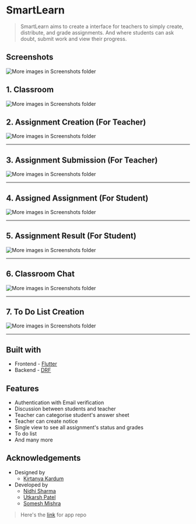 # SmartLearn 
>SmartLearn aims to create a interface for teachers to simply create, distribute, and grade assignments. And where students can ask doubt, submit work and view their progress. 

## Screenshots
![More images in Screenshots folder](./project_images/banner.jpg)

## 1. Classroom 
![More images in Screenshots folder](./project_images/classroom.jpg)

## 2. Assignment Creation (For Teacher)
![More images in Screenshots folder](./project_images/assignment_creation.jpg)

***

## 3. Assignment Submission (For Teacher)
![More images in Screenshots folder](./project_images/submission_view.jpg)

***

## 4. Assigned Assignment (For Student) 
![More images in Screenshots folder](./project_images/assigned_assignment.jpg)

***

## 5. Assignment Result (For Student)
![More images in Screenshots folder](./project_images/assignment_result.jpeg)

***

## 6. Classroom Chat
![More images in Screenshots folder](./project_images/chat.jpg)

***

## 7. To Do List Creation
![More images in Screenshots folder](./project_images/todo_creation.jpg)

***

## Built with
* Frontend - [Flutter](https://github.com/flutter/flutter)
* Backend - [DRF](https://www.django-rest-framework.org/)

## Features
* Authentication with Email verification
* Discussion between students and teacher
* Teacher can categorise student's answer sheet 
* Teacher can create notice
* Single view to see all assignment's status and grades
* To do list
* And many more

## Acknowledgements
* Designed by
  - [Kirtanya Kardum](https://www.behance.net/kirtanyakardum)
* Developed by 
  - [Nidhi Sharma](https://github.com/NidhiSharma1408)
  - [Utkarsh Patel](https://github.com/arshutk)
  - [Somesh Mishra](https://github.com/somesh37)

> Here's the [link](https://github.com/SOMESH37/SmartLearn) for app repo  
